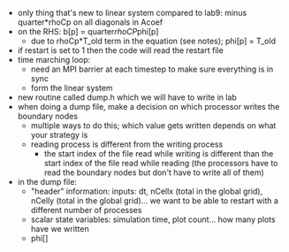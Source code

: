 - only thing that's new to linear system compared to lab9: minus quarter\*rhoCp on all diagonals in Acoef
- on the RHS: b[p] = quarter*rhoCP*phi[p]
  - due to rhoCp\*T_old term in the equation (see notes); phi[p] = T_old
- if restart is set to 1 then the code will read the restart file
- time marching loop:
  - need an MPI barrier at each timestep to make sure everything is in sync
  - form the linear system
- new routine called dump.h which we will have to write in lab
- when doing a dump file, make a decision on which processor writes the boundary nodes
  - multiple ways to do this; which value gets written depends on what your strategy is
  - reading process is different from the writing process
    - the start index of the file read while writing is different than the start index of the file read while reading (the processors have to read the boundary nodes but don't have to write all of them)
- in the dump file:
  - "header" information: inputs: dt, nCellx (total in the global grid), nCelly (total in the global grid)... we want to be able to restart with a different number of processes
  - scalar state variables: simulation time, plot count... how many plots have we written
  - phi[]

